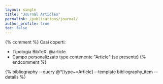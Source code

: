 ```yaml
---
layout: single
title: "Journal Articles"
permalink: /publications/journal/
author_profile: true
toc: false
---
```


{% comment %} 
Casi coperti:
- Tipologia BibTeX: @article
- Campo personalizzato type contenente "Article" (se presente)
{% endcomment %}

{% bibliography --query @*[type~=Article] --template bibliography_item --details %}